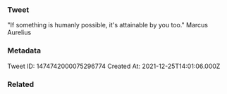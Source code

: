 ### Tweet
"If something is humanly possible, it's attainable by you too." Marcus Aurelius

### Metadata
Tweet ID: 1474742000075296774
Created At: 2021-12-25T14:01:06.000Z

### Related

